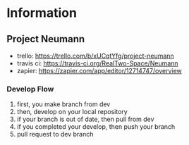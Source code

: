 # Information

## Project Neumann
- trello: https://trello.com/b/xUCqtYfg/project-neumann
- travis ci: https://travis-ci.org/RealTwo-Space/Neumann
- zapier: https://zapier.com/app/editor/12714747/overview

### Develop Flow
1. first, you make branch from dev
2. then, develop on your local repository
3. if your branch is out of date, then pull from dev
4. if you completed your develop, then push your branch
5. pull request to dev branch
